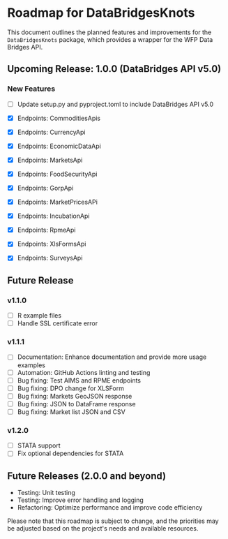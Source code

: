 # Roadmap for DataBridgesKnots

This document outlines the planned features and improvements for the `DataBridgesKnots` package, which provides a wrapper for the WFP Data Bridges API.

## Upcoming Release: 1.0.0 (DataBridges API v5.0)

### New Features
- [ ] Update setup.py and pyproject.toml to include DataBridges API v5.0
- [X] Endpoints: CommoditiesApis
- [X] Endpoints: CurrencyApi
- [X] Endpoints: EconomicDataApi
- [X] Endpoints: MarketsApi
- [X] Endpoints: FoodSecurityApi
- [X] Endpoints: GorpApi
- [X] Endpoints: MarketPricesAPi
- [X] Endpoints: IncubationApi
- [X] Endpoints: RpmeApi
- [X] Endpoints: XlsFormsApi
- [X] Endpoints: SurveysApi


## Future Release

### v1.1.0 
- [ ] R example files
- [ ] Handle SSL certificate error

### v1.1.1
- [ ] Documentation: Enhance documentation and provide more usage examples
- [ ] Automation: GitHub Actions linting and testing
- [ ] Bug fixing: Test AIMS and RPME endpoints
- [ ] Bug fixing: DPO change for XLSForm
- [ ] Bug fixing: Markets GeoJSON response
- [ ] Bug fixing: JSON to DataFrame response
- [ ] Bug fixing: Market list JSON and CSV

### v1.2.0 
- [ ] STATA support
- [ ] Fix optional dependencies for STATA

## Future Releases (2.0.0 and beyond)
- Testing: Unit testing
- Testing: Improve error handling and logging
- Refactoring: Optimize performance and improve code efficiency

Please note that this roadmap is subject to change, and the priorities may be adjusted based on the project's needs and available resources.
